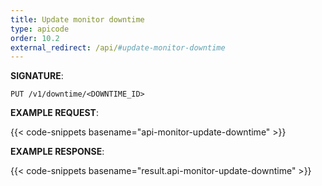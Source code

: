 ```yaml
---
title: Update monitor downtime
type: apicode
order: 10.2
external_redirect: /api/#update-monitor-downtime
---
```


**SIGNATURE**:

`PUT /v1/downtime/<DOWNTIME_ID>`

**EXAMPLE REQUEST**:

{{< code-snippets basename="api-monitor-update-downtime" >}}

**EXAMPLE RESPONSE**:

{{< code-snippets basename="result.api-monitor-update-downtime" >}}
